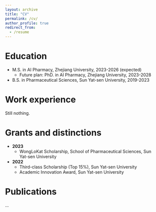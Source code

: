 ```yaml
---
layout: archive
title: "CV"
permalink: /cv/
author_profile: true
redirect_from:
  - /resume
---
```


Education
======
* M.S. in AI Pharmacy, Zhejiang University, 2023-2026 (expected)
  * Future plan: PhD. in AI Pharmacy, Zhejiang University, 2023-2028
* B.S. in Pharmaceutical Sciences, Sun Yat-sen University, 2019-2023

Work experience
======
Still nothing.
  
Grants and distinctions
======
* **2023**
  * WongLoKat Scholarship, School of Pharmaceutical Sciences, Sun Yat-sen University
* **2022**
  * Third-class Scholarship (Top 15%), Sun Yat-sen University
  * Academic Innovation Award, Sun Yat-sen University

Publications
======
...
